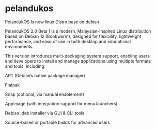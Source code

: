 # pelandukos
PelandukOS Is new linux Distro base on debian .

PelandukOS 2.0 Beta 1 is a modern, Malaysian-inspired Linux distribution based on Debian 12 (Bookworm), designed for flexibility, lightweight performance, and ease of use in both desktop and educational environments.

This version introduces multi-packaging system support, enabling users and developers to install and manage applications using multiple formats and tools, including:

APT (Debian’s native package manager)

Flatpak

Snap (optional, via manual enablement)

AppImage (with integration support for menu launchers)

Debian .deb installer via GUI & CLI tools

Source-based or portable builds for advanced users

